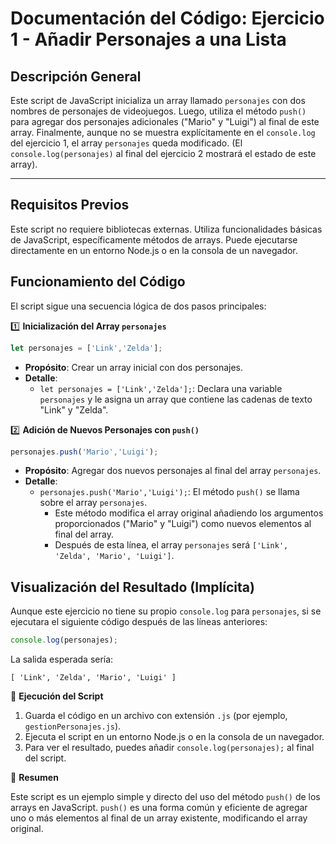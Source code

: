 # Documentación del Código: Ejercicio 1 - Añadir Personajes a una Lista

## Descripción General

Este script de JavaScript inicializa un array llamado `personajes` con dos nombres de personajes de videojuegos. Luego, utiliza el método `push()` para agregar dos personajes adicionales ("Mario" y "Luigi") al final de este array. Finalmente, aunque no se muestra explícitamente en el `console.log` del ejercicio 1, el array `personajes` queda modificado. (El `console.log(personajes)` al final del ejercicio 2 mostrará el estado de este array).

---

## Requisitos Previos

Este script no requiere bibliotecas externas. Utiliza funcionalidades básicas de JavaScript, específicamente métodos de arrays. Puede ejecutarse directamente en un entorno Node.js o en la consola de un navegador.

## Funcionamiento del Código

El script sigue una secuencia lógica de dos pasos principales:

1️⃣ **Inicialización del Array `personajes`**

```js
let personajes = ['Link','Zelda'];
```

*   **Propósito**: Crear un array inicial con dos personajes.
*   **Detalle**:
    *   `let personajes = ['Link','Zelda'];`: Declara una variable `personajes` y le asigna un array que contiene las cadenas de texto "Link" y "Zelda".

2️⃣ **Adición de Nuevos Personajes con `push()`**

```js
personajes.push('Mario','Luigi');
```

*   **Propósito**: Agregar dos nuevos personajes al final del array `personajes`.
*   **Detalle**:
    *   `personajes.push('Mario','Luigi');`: El método `push()` se llama sobre el array `personajes`.
        *   Este método modifica el array original añadiendo los argumentos proporcionados ("Mario" y "Luigi") como nuevos elementos al final del array.
        *   Después de esta línea, el array `personajes` será `['Link', 'Zelda', 'Mario', 'Luigi']`.

## Visualización del Resultado (Implícita)

Aunque este ejercicio no tiene su propio `console.log` para `personajes`, si se ejecutara el siguiente código después de las líneas anteriores:
```js
console.log(personajes);
```
La salida esperada sería:
```
[ 'Link', 'Zelda', 'Mario', 'Luigi' ]
```

🚀 **Ejecución del Script**

1.  Guarda el código en un archivo con extensión `.js` (por ejemplo, `gestionPersonajes.js`).
2.  Ejecuta el script en un entorno Node.js o en la consola de un navegador.
3.  Para ver el resultado, puedes añadir `console.log(personajes);` al final del script.

🏁 **Resumen**

Este script es un ejemplo simple y directo del uso del método `push()` de los arrays en JavaScript. `push()` es una forma común y eficiente de agregar uno o más elementos al final de un array existente, modificando el array original.